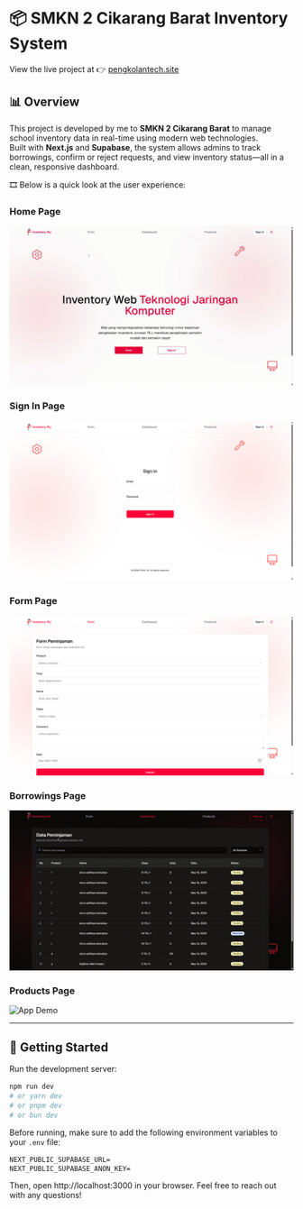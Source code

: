 # 📦 SMKN 2 Cikarang Barat Inventory System

View the live project at 👉 [pengkolantech.site](https://pengkolantech.site)

## 📊 Overview

This project is developed by me to **SMKN 2 Cikarang Barat** to manage school inventory data in real-time using modern web technologies.  
Built with **Next.js** and **Supabase**, the system allows admins to track borrowings, confirm or reject requests, and view inventory status—all in a clean, responsive dashboard.

🎞️ Below is a quick look at the user experience:

### Home Page
![App Demo](./public/readme/Homepage_interview.gif)
### Sign In Page
![App Demo](./public/readme/login_screenshot.png)
### Form Page
![App Demo](./public/readme/form_screenshot.png)
### Borrowings Page
![App Demo](./public/readme/Borrowingpage_interview.gif)
### Products Page
![App Demo](./public/readme/Productspage_interview.gif)

---

## 🚀 Getting Started

Run the development server:

```bash
npm run dev
# or yarn dev
# or pnpm dev
# or bun dev
```

Before running, make sure to add the following environment variables to your `.env` file:

```env
NEXT_PUBLIC_SUPABASE_URL=
NEXT_PUBLIC_SUPABASE_ANON_KEY=
```

Then, open http://localhost:3000 in your browser. Feel free to reach out with any questions!
